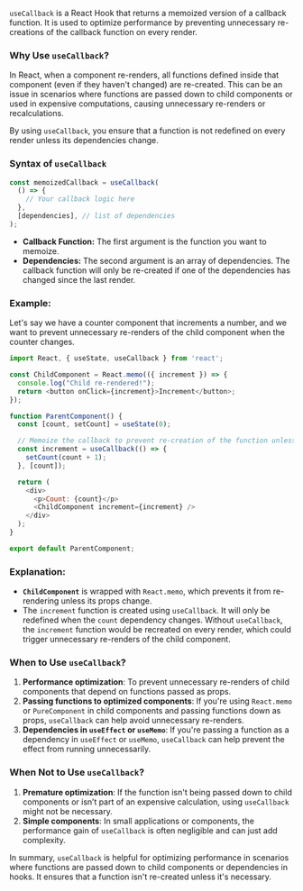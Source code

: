 `useCallback` is a React Hook that returns a memoized version of a callback function. It is used to optimize performance by preventing unnecessary re-creations of the callback function on every render. 

### Why Use `useCallback`?

In React, when a component re-renders, all functions defined inside that component (even if they haven't changed) are re-created. This can be an issue in scenarios where functions are passed down to child components or used in expensive computations, causing unnecessary re-renders or recalculations.

By using `useCallback`, you ensure that a function is not redefined on every render unless its dependencies change.

### Syntax of `useCallback`

```javascript
const memoizedCallback = useCallback(
  () => {
    // Your callback logic here
  },
  [dependencies], // list of dependencies
);
```

- **Callback Function:** The first argument is the function you want to memoize.
- **Dependencies:** The second argument is an array of dependencies. The callback function will only be re-created if one of the dependencies has changed since the last render.

### Example:

Let's say we have a counter component that increments a number, and we want to prevent unnecessary re-renders of the child component when the counter changes.

```javascript
import React, { useState, useCallback } from 'react';

const ChildComponent = React.memo(({ increment }) => {
  console.log("Child re-rendered!");
  return <button onClick={increment}>Increment</button>;
});

function ParentComponent() {
  const [count, setCount] = useState(0);

  // Memoize the callback to prevent re-creation of the function unless `count` changes
  const increment = useCallback(() => {
    setCount(count + 1);
  }, [count]);

  return (
    <div>
      <p>Count: {count}</p>
      <ChildComponent increment={increment} />
    </div>
  );
}

export default ParentComponent;
```

### Explanation:

- **`ChildComponent`** is wrapped with `React.memo`, which prevents it from re-rendering unless its props change.
- The `increment` function is created using `useCallback`. It will only be redefined when the `count` dependency changes. Without `useCallback`, the `increment` function would be recreated on every render, which could trigger unnecessary re-renders of the child component.

### When to Use `useCallback`?

1. **Performance optimization**: To prevent unnecessary re-renders of child components that depend on functions passed as props.
2. **Passing functions to optimized components**: If you're using `React.memo` or `PureComponent` in child components and passing functions down as props, `useCallback` can help avoid unnecessary re-renders.
3. **Dependencies in `useEffect` or `useMemo`**: If you're passing a function as a dependency in `useEffect` or `useMemo`, `useCallback` can help prevent the effect from running unnecessarily.

### When Not to Use `useCallback`?

1. **Premature optimization**: If the function isn't being passed down to child components or isn’t part of an expensive calculation, using `useCallback` might not be necessary.
2. **Simple components**: In small applications or components, the performance gain of `useCallback` is often negligible and can just add complexity.

In summary, `useCallback` is helpful for optimizing performance in scenarios where functions are passed down to child components or dependencies in hooks. It ensures that a function isn't re-created unless it's necessary.